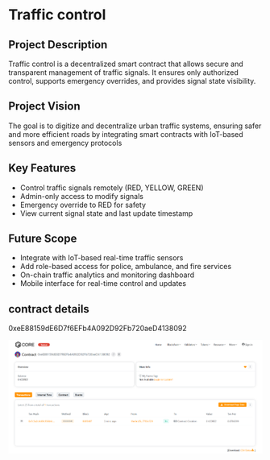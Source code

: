 # Traffic control

## Project Description

Traffic control is a decentralized smart contract that allows secure and transparent management of traffic signals. It ensures only authorized control, supports emergency overrides, and provides signal state visibility.

## Project Vision

The goal is to digitize and decentralize urban traffic systems, ensuring safer and more efficient roads by integrating smart contracts with IoT-based sensors and emergency protocols

## Key Features

- Control traffic signals remotely (RED, YELLOW, GREEN)
- Admin-only access to modify signals
- Emergency override to RED for safety
- View current signal state and last update timestamp

## Future Scope

- Integrate with IoT-based real-time traffic sensors
- Add role-based access for police, ambulance, and fire services
- On-chain traffic analytics and monitoring dashboard
- Mobile interface for real-time control and updates

## contract details
0xeE88159dE6D7f6EFb4A092D92Fb720aeD4138092

![alt text](image.png)
